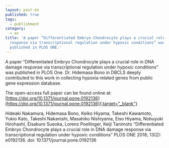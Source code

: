 ```yaml
---
layout: post-en
published: true
tags:
  - publishment
category:
  - en
title: 'A paper “Differentiated Embryo Chondrocyte plays a crucial role in DNA damage
  response via transcriptional regulation under hypoxic conditions” was
  published in PLOS ONE.'
---
```

A paper “Differentiated Embryo Chondrocyte plays a crucial role in DNA damage response via transcriptional regulation under hypoxic conditions” was published in PLOS One.
Dr. Hidemasa Bono in DBCLS deeply contributed to this work in collecting hypoxia related genes from public gene expression database.
 
The open-access full paper can be found online at:
[https://doi.org/10.1371/journal.pone.0192136](https://doi.org/10.1371/journal.pone.0192136){:target="_blank"}
 
Hideaki Nakamura, Hidemasa Bono, Keiko Hiyama, Takeshi Kawamoto, Yukio Kato, Takeshi Nakanishi, Masahiko Nishiyama, Eiso Hiyama, Nobuyuki Hirohashi, Eisaburo Sueoka, Lorenz Poellinger, Keiji Tanimoto
“Differentiated Embryo Chondrocyte plays a crucial role in DNA damage response via transcriptional regulation under hypoxic conditions”
PLOS ONE 2018; 13(2): e0192136.
doi: 10.1371/journal.pone.0192136
